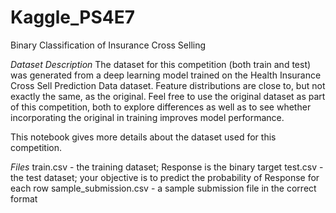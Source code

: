 # Kaggle_PS4E7
Binary Classification of Insurance Cross Selling

_Dataset Description_
The dataset for this competition (both train and test) was generated from a deep learning model trained on the Health Insurance Cross Sell Prediction Data dataset. Feature distributions are close to, but not exactly the same, as the original. Feel free to use the original dataset as part of this competition, both to explore differences as well as to see whether incorporating the original in training improves model performance.

This notebook gives more details about the dataset used for this competition.

_Files_
train.csv - the training dataset; Response is the binary target
test.csv - the test dataset; your objective is to predict the probability of Response for each row
sample_submission.csv - a sample submission file in the correct format
